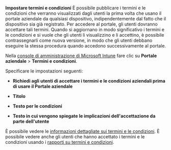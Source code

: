 **Impostare termini e condizioni**
È possibile pubblicare i termini e le condizioni che verranno visualizzati dagli utenti la prima volta che usano il portale aziendale da qualsiasi dispositivo, indipendentemente dal fatto che il dispositivo sia già registrato. Per accedere al portale, gli utenti dovranno accettare tali termini. Quando si aggiornano in modo significativo i termini e le condizioni e si vuole che gli utenti li visualizzino e li accettino, è possibile contrassegnarli come nuova versione, in modo che gli utenti debbano eseguire la stessa procedura quando accedono successivamente al portale.

Nella [console di amministrazione di Microsoft Intune](http://manage.microsoft.com) fare clic su **Portale aziendale** &gt; **Termini e condizioni**.

Specificare le impostazioni seguenti:

-   **Richiedi agli utenti di accettare i termini e le condizioni aziendali prima di usare il Portale aziendale**

-   **Titolo**

-   **Testo per le condizioni**

-   **Testo in cui vengono spiegate le implicazioni dell'accettazione da parte dell'utente**

È possibile vedere le [informazioni dettagliate sui termini e le condizioni](https://technet.microsoft.com/library/mt405893.aspx).  È possibile vedere anche gli utenti che hanno accettato i termini e le condizioni usando i [rapporti su termini e condizioni](https://technet.microsoft.com/library/dn646977.aspx).



<!--HONumber=May16_HO1-->


